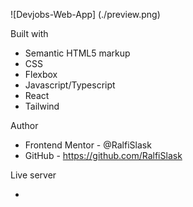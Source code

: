 ![Devjobs-Web-App] (./preview.png)


Built with

- Semantic HTML5 markup
- CSS
- Flexbox
- Javascript/Typescript
- React
- Tailwind

Author

- Frontend Mentor - @RalfiSlask
- GitHub - https://github.com/RalfiSlask

Live server

- 

